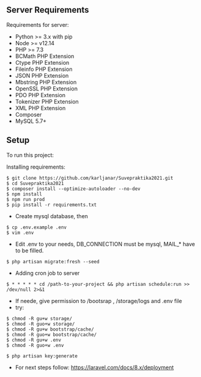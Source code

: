 
## Server Requirements
Requirements for server:
* Python >= 3.x with pip
* Node >= v12.14
* PHP >= 7.3
* BCMath PHP Extension
* Ctype PHP Extension
* Fileinfo PHP Extension
* JSON PHP Extension
* Mbstring PHP Extension
* OpenSSL PHP Extension
* PDO PHP Extension
* Tokenizer PHP Extension
* XML PHP Extension
* Composer
* MySQL 5.7+

## Setup
To run this project:


Installing requirements:
```
$ git clone https://github.com/karljanar/Suvepraktika2021.git
$ cd Suvepraktika2021
$ composer install --optimize-autoloader --no-dev
$ npm install
$ npm run prod
$ pip install -r requirements.txt 
```
* Create mysql database, then
```
$ cp .env.example .env
$ vim .env
```
* Edit .env to your needs, DB_CONNECTION must be mysql, MAIL_* have to be filled.
```
$ php artisan migrate:fresh --seed
```

* Adding cron job to server
```
$ * * * * * cd /path-to-your-project && php artisan schedule:run >> /dev/null 2>&1
````

* If neede, give permission to /bootsrap , /storage/logs and .env file
* try:
```
$ chmod -R gu+w storage/
$ chmod -R guo+w storage/
$ chmod -R gu+w bootstrap/cache/
$ chmod -R guo+w bootstrap/cache/
$ chmod -R gu+w .env
$ chmod -R guo+w .env
```
```
$ php artisan key:generate
```
* For next steps follow: https://laravel.com/docs/8.x/deployment



